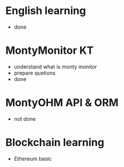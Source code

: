 # English learning
- done

# MontyMonitor KT
- understand what is monty monitor
- prepare quetions
- done

# MontyOHM API & ORM
- not done

# Blockchain learning
- Ethereum basic
  
